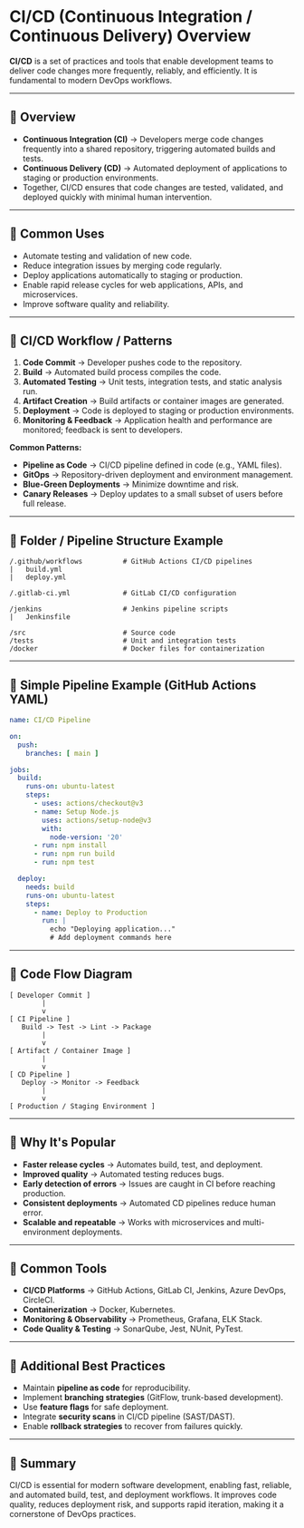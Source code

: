 # CI/CD (Continuous Integration / Continuous Delivery) Overview

**CI/CD** is a set of practices and tools that enable development teams to deliver code changes more frequently, reliably, and efficiently. It is fundamental to modern DevOps workflows.

---

## 🔹 Overview

* **Continuous Integration (CI)** → Developers merge code changes frequently into a shared repository, triggering automated builds and tests.
* **Continuous Delivery (CD)** → Automated deployment of applications to staging or production environments.
* Together, CI/CD ensures that code changes are tested, validated, and deployed quickly with minimal human intervention.

---

## 🔹 Common Uses

* Automate testing and validation of new code.
* Reduce integration issues by merging code regularly.
* Deploy applications automatically to staging or production.
* Enable rapid release cycles for web applications, APIs, and microservices.
* Improve software quality and reliability.

---

## 🔹 CI/CD Workflow / Patterns

1. **Code Commit** → Developer pushes code to the repository.
2. **Build** → Automated build process compiles the code.
3. **Automated Testing** → Unit tests, integration tests, and static analysis run.
4. **Artifact Creation** → Build artifacts or container images are generated.
5. **Deployment** → Code is deployed to staging or production environments.
6. **Monitoring & Feedback** → Application health and performance are monitored; feedback is sent to developers.

**Common Patterns:**

* **Pipeline as Code** → CI/CD pipeline defined in code (e.g., YAML files).
* **GitOps** → Repository-driven deployment and environment management.
* **Blue-Green Deployments** → Minimize downtime and risk.
* **Canary Releases** → Deploy updates to a small subset of users before full release.

---

## 🔹 Folder / Pipeline Structure Example

```
/.github/workflows          # GitHub Actions CI/CD pipelines
|   build.yml
|   deploy.yml

/.gitlab-ci.yml             # GitLab CI/CD configuration

/jenkins                    # Jenkins pipeline scripts
|   Jenkinsfile

/src                        # Source code
/tests                      # Unit and integration tests
/docker                     # Docker files for containerization
```

---

## 🔹 Simple Pipeline Example (GitHub Actions YAML)

```yaml
name: CI/CD Pipeline

on:
  push:
    branches: [ main ]

jobs:
  build:
    runs-on: ubuntu-latest
    steps:
      - uses: actions/checkout@v3
      - name: Setup Node.js
        uses: actions/setup-node@v3
        with:
          node-version: '20'
      - run: npm install
      - run: npm run build
      - run: npm test

  deploy:
    needs: build
    runs-on: ubuntu-latest
    steps:
      - name: Deploy to Production
        run: |
          echo "Deploying application..."
          # Add deployment commands here
```

---

## 🔹 Code Flow Diagram

```
[ Developer Commit ]
        |
        v
[ CI Pipeline ]
   Build -> Test -> Lint -> Package
        |
        v
[ Artifact / Container Image ]
        |
        v
[ CD Pipeline ]
   Deploy -> Monitor -> Feedback
        |
        v
[ Production / Staging Environment ]
```

---

## 🔹 Why It's Popular

* **Faster release cycles** → Automates build, test, and deployment.
* **Improved quality** → Automated testing reduces bugs.
* **Early detection of errors** → Issues are caught in CI before reaching production.
* **Consistent deployments** → Automated CD pipelines reduce human error.
* **Scalable and repeatable** → Works with microservices and multi-environment deployments.

---

## 🔹 Common Tools

* **CI/CD Platforms** → GitHub Actions, GitLab CI, Jenkins, Azure DevOps, CircleCI.
* **Containerization** → Docker, Kubernetes.
* **Monitoring & Observability** → Prometheus, Grafana, ELK Stack.
* **Code Quality & Testing** → SonarQube, Jest, NUnit, PyTest.

---

## 🔹 Additional Best Practices

* Maintain **pipeline as code** for reproducibility.
* Implement **branching strategies** (GitFlow, trunk-based development).
* Use **feature flags** for safe deployment.
* Integrate **security scans** in CI/CD pipeline (SAST/DAST).
* Enable **rollback strategies** to recover from failures quickly.

---

## 🔹 Summary

CI/CD is essential for modern software development, enabling fast, reliable, and automated build, test, and deployment workflows. It improves code quality, reduces deployment risk, and supports rapid iteration, making it a cornerstone of DevOps practices.
